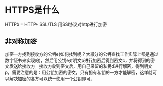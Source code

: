 # HTTPS是什么
HTTPS = HTTP+ SSL/TLS
用SSl协议对http进行加密

## 非对称加密
加密一方找到接收方的公钥e(如何找到呢？大部分的公钥查找工作实际上都是通过数字证书来实现的)，然后用公钥e对明文p进行加密后得到密文c，并将得到的密文发送给接收方，接收方收到密文后，用自己保留的私钥d进行解密，得到明文p，需要注意的是：用公钥加密的密文，只有拥有私钥的一方才能解密，这样就可以解决加密的各方可以统一使用一个公钥即可。